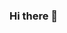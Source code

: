 ### Hi there 👋

<!--
**fireyyyyy/fireyyyyy** is a ✨ _special_ ✨ repository because its `README.md` (this file) appears on your GitHub profile.

Here are some ideas to get you started:

- 🌱 I’m currently learning Softwear engeneering with ALx Africa
- ⚡ Fun fact: i use to be a Pediatercian but i am now learning Tech from schrach
-->
